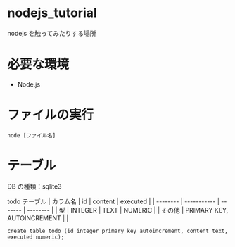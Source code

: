 # nodejs_tutorial

nodejs を触ってみたりする場所

# 必要な環境

- Node.js

# ファイルの実行

`node [ファイル名]`

# テーブル

DB の種類：sqlite3

todo テーブル
| カラム名 | id | content | executed |
| -------- | ----------- | ------- | -------- |
| 型 | INTEGER | TEXT | NUMERIC |
| その他 | PRIMARY KEY, AUTOINCREMENT | |

`create table todo (id integer primary key autoincrement, content text, executed numeric);`
